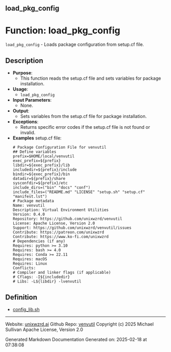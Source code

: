 ## load_pkg_config
# Function: load_pkg_config
`load_pkg_config` - Loads package configuration from setup.cf file.
## Description
- **Purpose**:
  - This function reads the setup.cf file and sets variables for package installation.
- **Usage**:
  - `load_pkg_config`
- **Input Parameters**:
  - None.
- **Output**:
  - Sets variables from the setup.cf file for package installation.
- **Exceptions**:
  - Returns specific error codes if the setup.cf file is not found or invalid.
- **Examples** setup.cf file:
    ```  
    # Package Configuration File for venvutil
    ## Define variables
    prefix=$HOME/local/venvutil
    exec_prefix=${prefix}
    libdir=${exec_prefix}/lib
    includedir=${prefix}/include
    bindir=${exec_prefix}/bin
    datadir=${prefix}/share
    sysconfdir=${prefix}/etc
    include_dirs=("bin" "docs" "conf")
    include_files=("README.md" "LICENSE" "setup.sh" "setup.cf" "manifest.lst")
    # Package metadata
    Name: venvutil
    Description: Virtual Environment Utilities
    Version: 0.4.0
    Repository: https://github.com/unixwzrd/venvutil
    License: Apache License, Version 2.0
    Support: https://github.com/unixwzrd/venvutil/issues
    Contribute: https://patreon.com/unixwzrd
    Contribute: https://www.ko-fi.com/unixwzrd
    # Dependencies (if any)
    Requires: python >= 3.10
    Requires: bash >= 4.0
    Requires: Conda >= 22.11
    Requires: macOS
    Requires: Linux
    Conflicts:
    # Compiler and linker flags (if applicable)
    # Cflags: -I${includedir}
    # Libs: -L${libdir} -lvenvutil
    ```

## Definition 

* [config_lib.sh](../config_lib_sh.md)
---

Website: [unixwzrd.ai](https://unixwzrd.ai)
Github Repo: [venvutil](https://github.com/unixwzrd/venvutil)
Copyright (c) 2025 Michael Sullivan
Apache License, Version 2.0

Generated Markdown Documentation
Generated on: 2025-02-18 at 07:38:08
